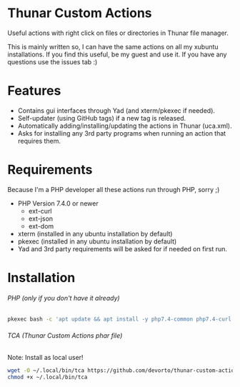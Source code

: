 # Thunar Custom Actions
Useful actions with right click on files or directories in Thunar file manager.

This is mainly written so, I can have the same actions on all my xubuntu installations.
If you find this useful, be my guest and use it.
If you have any questions use the issues tab :)

# Features
* Contains gui interfaces through Yad (and xterm/pkexec if needed).
* Self-updater (using GitHub tags) if a new tag is released.
* Automatically adding/installing/updating the actions in Thunar (uca.xml).
* Asks for installing any 3rd party programs when running an action that requires them.

# Requirements
Because I'm a PHP developer all these actions run through PHP, sorry ;)
* PHP Version 7.4.0 or newer
  * ext-curl
  * ext-json
  * ext-dom
* xterm (installed in any ubuntu installation by default)
* pkexec (installed in any ubuntu installation by default)
* Yad and 3rd party requirements will be asked for if needed on first run.

# Installation
###### PHP (only if you don't have it already)
```bash
pkexec bash -c 'apt update && apt install -y php7.4-common php7.4-curl php7.4-xml'
```

###### TCA (Thunar Custom Actions phar file)
Note: Install as local user!
```bash
wget -O ~/.local/bin/tca https://github.com/devorto/thunar-custom-actions/releases/latest/download/tca.phar
chmod +x ~/.local/bin/tca
```
